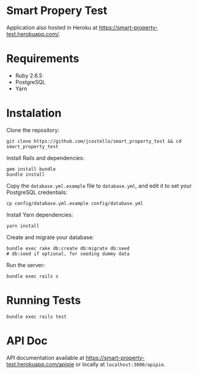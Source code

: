 # Smart Propery Test

Application also hosted in Heroku at https://smart-property-test.herokuapp.com/.

# Requirements

- Ruby 2.6.5
- PostgreSQL
- Yarn

# Instalation

Clone the repository:

```
git clone https://github.com/jcostello/smart_property_test && cd smart_property_test
```

Install Rails and dependencies:

```
gem install bundle
bundle install
```

Copy the `database.yml.example` file to `database.yml`, and edit it to set your PostgreSQL credentials:

```
cp config/database.yml.example config/database.yml
```

Install Yarn dependencies:

```
yarn install
```

Create and migrate your database:

```
bundle exec rake db:create db:migrate db:seed
# db:seed if optional, for seeding dummy data
```

Run the server:

```
bundle exec rails s
```

# Running Tests

```
bundle exec rails test
```

# API Doc

API documentation available at https://smart-property-test.herokuapp.com/apipie or locally at `localhost:3000/apipie`.

